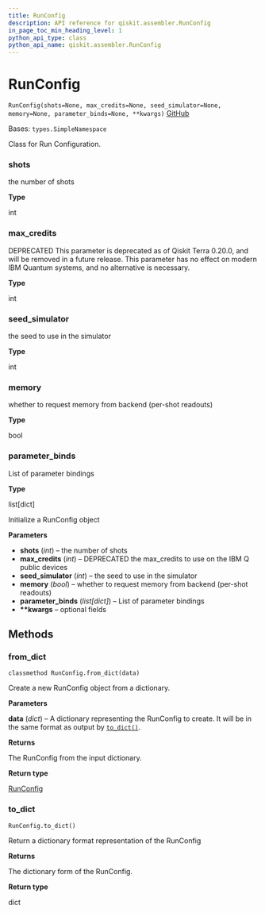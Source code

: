 ```yaml
---
title: RunConfig
description: API reference for qiskit.assembler.RunConfig
in_page_toc_min_heading_level: 1
python_api_type: class
python_api_name: qiskit.assembler.RunConfig
---
```


# RunConfig

<span id="qiskit.assembler.RunConfig" />

`RunConfig(shots=None, max_credits=None, seed_simulator=None, memory=None, parameter_binds=None, **kwargs)` [GitHub](https://github.com/qiskit/qiskit/tree/stable/0.21/qiskit/assembler/run_config.py "view source code")

Bases: `types.SimpleNamespace`

Class for Run Configuration.

<span id="qiskit.assembler.RunConfig.shots" />

### shots

the number of shots

**Type**

int

<span id="qiskit.assembler.RunConfig.max_credits" />

### max\_credits

DEPRECATED This parameter is deprecated as of Qiskit Terra 0.20.0, and will be removed in a future release. This parameter has no effect on modern IBM Quantum systems, and no alternative is necessary.

**Type**

int

<span id="qiskit.assembler.RunConfig.seed_simulator" />

### seed\_simulator

the seed to use in the simulator

**Type**

int

<span id="qiskit.assembler.RunConfig.memory" />

### memory

whether to request memory from backend (per-shot readouts)

**Type**

bool

<span id="qiskit.assembler.RunConfig.parameter_binds" />

### parameter\_binds

List of parameter bindings

**Type**

list\[dict]

Initialize a RunConfig object

**Parameters**

*   **shots** (*int*) – the number of shots
*   **max\_credits** (*int*) – DEPRECATED the max\_credits to use on the IBM Q public devices
*   **seed\_simulator** (*int*) – the seed to use in the simulator
*   **memory** (*bool*) – whether to request memory from backend (per-shot readouts)
*   **parameter\_binds** (*list\[dict]*) – List of parameter bindings
*   **\*\*kwargs** – optional fields

## Methods

### from\_dict

<span id="qiskit.assembler.RunConfig.from_dict" />

`classmethod RunConfig.from_dict(data)`

Create a new RunConfig object from a dictionary.

**Parameters**

**data** (*dict*) – A dictionary representing the RunConfig to create. It will be in the same format as output by [`to_dict()`](qiskit.assembler.RunConfig#to_dict "qiskit.assembler.RunConfig.to_dict").

**Returns**

The RunConfig from the input dictionary.

**Return type**

[RunConfig](qiskit.assembler.RunConfig "qiskit.assembler.RunConfig")

### to\_dict

<span id="qiskit.assembler.RunConfig.to_dict" />

`RunConfig.to_dict()`

Return a dictionary format representation of the RunConfig

**Returns**

The dictionary form of the RunConfig.

**Return type**

dict

